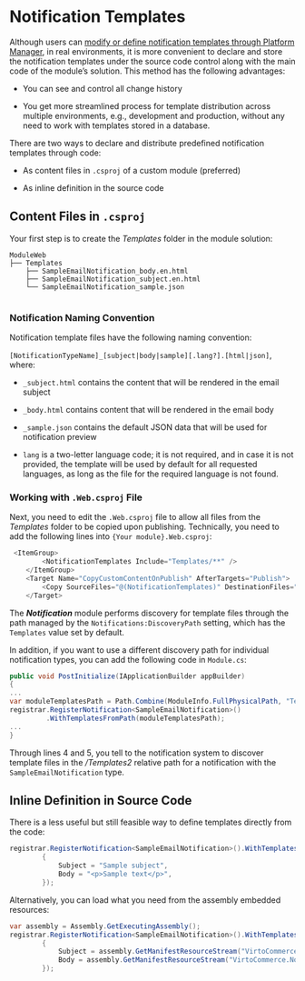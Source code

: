 ﻿# Notification Templates

Although users can [modify or define notification templates through Platform Manager](../../../user_docs/docs/notifications/notification-templates.md), in real environments, it is more convenient to declare and store the notification templates under the source code control along with the main code of the module’s solution. This method has the following advantages:

+ You can see and control all change history
    
+ You get more streamlined process for template distribution across multiple environments, e.g., development and production, without any need to work with templates stored in a database.

There are two ways to declare and distribute predefined notification templates through code:

+ As content files in `.csproj` of a custom module (preferred)
    
+ As inline definition in the source code
    

## Content Files in `.csproj`

Your first step is to create the *Templates* folder in the module solution:

```
ModuleWeb
├── Templates
    ├── SampleEmailNotification_body.en.html
    ├── SampleEmailNotification_subject.en.html
    └── SampleEmailNotification_sample.json
    
```

### Notification Naming Convention
Notification template files have the following naming convention:

`[NotificationTypeName]_[subject|body|sample][.lang?].[html|json]`, where:

+ `_subject.html` contains the content that will be rendered in the email subject
    
+ `_body.html` contains content that will be rendered in the email body
    
+ `_sample.json` contains the default JSON data that will be used for notification preview

+ `lang` is a two-letter language code; it is not required, and in case it is not provided, the template will be used by default for all requested languages, as long as the file for the required language is not found.

### Working with `.Web.csproj` File
Next, you need to edit the `.Web.csproj` file to allow all files from the *Templates* folder to be copied upon publishing. Technically, you need to add the following lines into `{Your module}.Web.csproj`:

```csharp title="{Your module}.Web.csproj"
 <ItemGroup>
        <NotificationTemplates Include="Templates/**" />
    </ItemGroup>
    <Target Name="CopyCustomContentOnPublish" AfterTargets="Publish">
        <Copy SourceFiles="@(NotificationTemplates)" DestinationFiles="$(PublishDir)\..\%(Identity)" />
    </Target>
```

The ***Notification*** module performs discovery for template files through the path managed by the `Notifications:DiscoveryPath` setting<!---TODO: link to setting in the configuration reference-->, which has the `Templates` value set by default.

In addition, if you want to use a different discovery path for individual notification types, you can add the following code in `Module.cs`:

```csharp title="module.cs" linenums="1"
public void PostInitialize(IApplicationBuilder appBuilder)
{
...
var moduleTemplatesPath = Path.Combine(ModuleInfo.FullPhysicalPath, "Templates2");
registrar.RegisterNotification<SampleEmailNotification>()
         .WithTemplatesFromPath(moduleTemplatesPath);
...
}
```

Through lines 4 and 5, you tell to the notification system to discover template files in the */Templates2* relative path for a notification with the `SampleEmailNotification` type.

## Inline Definition in Source Code

There is a less useful but still feasible way to define templates directly from the code:

```csharp
registrar.RegisterNotification<SampleEmailNotification>().WithTemplates(new EmailNotificationTemplate()
        {
            Subject = "Sample subject",
            Body = "<p>Sample text</p>",
        });
```

Alternatively, you can load what you need from the assembly embedded resources:

```csharp
var assembly = Assembly.GetExecutingAssembly();
registrar.RegisterNotification<SampleEmailNotification>().WithTemplates(new EmailNotificationTemplate()
        {
            Subject = assembly.GetManifestResourceStream("VirtoCommerce.NotificationsSampleModule.Web.Templates.SampleEmailNotification_subject.txt").ReadToString(),
            Body = assembly.GetManifestResourceStream("VirtoCommerce.NotificationsSampleModule.Web.Templates.SampleEmailNotification_body.html").ReadToString()
        });
```

